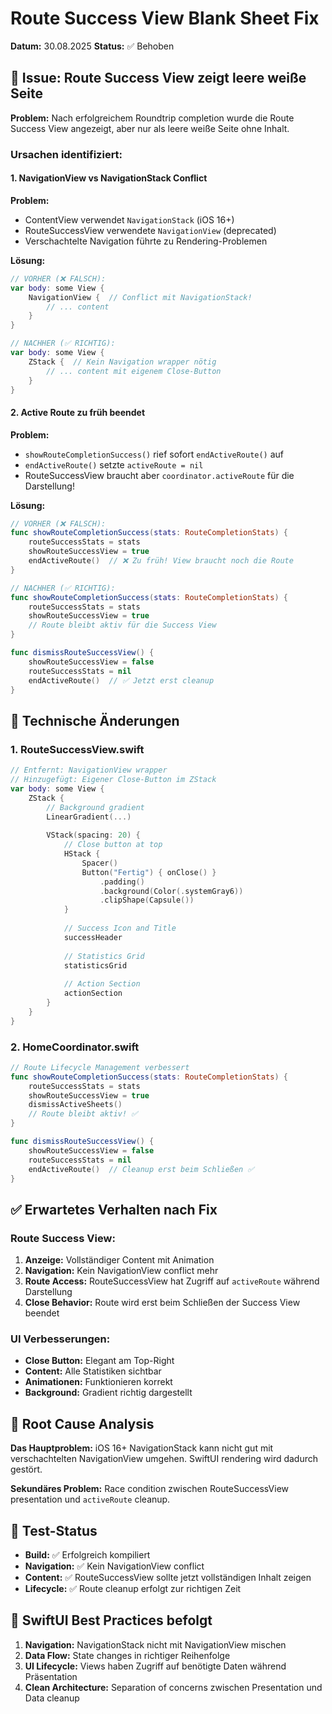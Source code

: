 # Route Success View Blank Sheet Fix

**Datum:** 30.08.2025
**Status:** ✅ Behoben

## 🚨 Issue: Route Success View zeigt leere weiße Seite

**Problem:** Nach erfolgreichem Roundtrip completion wurde die Route Success View angezeigt, aber nur als leere weiße Seite ohne Inhalt.

### Ursachen identifiziert:

#### 1. NavigationView vs NavigationStack Conflict
**Problem:** 
- ContentView verwendet `NavigationStack` (iOS 16+)
- RouteSuccessView verwendete `NavigationView` (deprecated)
- Verschachtelte Navigation führte zu Rendering-Problemen

**Lösung:**
```swift
// VORHER (❌ FALSCH):
var body: some View {
    NavigationView {  // Conflict mit NavigationStack!
        // ... content
    }
}

// NACHHER (✅ RICHTIG):
var body: some View {
    ZStack {  // Kein Navigation wrapper nötig
        // ... content mit eigenem Close-Button
    }
}
```

#### 2. Active Route zu früh beendet
**Problem:**
- `showRouteCompletionSuccess()` rief sofort `endActiveRoute()` auf
- `endActiveRoute()` setzte `activeRoute = nil`
- RouteSuccessView braucht aber `coordinator.activeRoute` für die Darstellung!

**Lösung:**
```swift
// VORHER (❌ FALSCH):
func showRouteCompletionSuccess(stats: RouteCompletionStats) {
    routeSuccessStats = stats
    showRouteSuccessView = true
    endActiveRoute()  // ❌ Zu früh! View braucht noch die Route
}

// NACHHER (✅ RICHTIG):
func showRouteCompletionSuccess(stats: RouteCompletionStats) {
    routeSuccessStats = stats
    showRouteSuccessView = true
    // Route bleibt aktiv für die Success View
}

func dismissRouteSuccessView() {
    showRouteSuccessView = false
    routeSuccessStats = nil
    endActiveRoute()  // ✅ Jetzt erst cleanup
}
```

## 🔧 Technische Änderungen

### 1. RouteSuccessView.swift
```swift
// Entfernt: NavigationView wrapper
// Hinzugefügt: Eigener Close-Button im ZStack
var body: some View {
    ZStack {
        // Background gradient
        LinearGradient(...)
        
        VStack(spacing: 20) {
            // Close button at top
            HStack {
                Spacer()
                Button("Fertig") { onClose() }
                    .padding()
                    .background(Color(.systemGray6))
                    .clipShape(Capsule())
            }
            
            // Success Icon and Title
            successHeader
            
            // Statistics Grid  
            statisticsGrid
            
            // Action Section
            actionSection
        }
    }
}
```

### 2. HomeCoordinator.swift
```swift
// Route Lifecycle Management verbessert
func showRouteCompletionSuccess(stats: RouteCompletionStats) {
    routeSuccessStats = stats
    showRouteSuccessView = true
    dismissActiveSheets()
    // Route bleibt aktiv! ✅
}

func dismissRouteSuccessView() {
    showRouteSuccessView = false
    routeSuccessStats = nil
    endActiveRoute()  // Cleanup erst beim Schließen ✅
}
```

## ✅ Erwartetes Verhalten nach Fix

### Route Success View:
1. **Anzeige:** Vollständiger Content mit Animation
2. **Navigation:** Kein NavigationView conflict mehr
3. **Route Access:** RouteSuccessView hat Zugriff auf `activeRoute` während Darstellung
4. **Close Behavior:** Route wird erst beim Schließen der Success View beendet

### UI Verbesserungen:
- **Close Button:** Elegant am Top-Right
- **Content:** Alle Statistiken sichtbar
- **Animationen:** Funktionieren korrekt
- **Background:** Gradient richtig dargestellt

## 🎯 Root Cause Analysis

**Das Hauptproblem:** iOS 16+ NavigationStack kann nicht gut mit verschachtelten NavigationView umgehen. SwiftUI rendering wird dadurch gestört.

**Sekundäres Problem:** Race condition zwischen RouteSuccessView presentation und `activeRoute` cleanup.

## 🧪 Test-Status

- **Build:** ✅ Erfolgreich kompiliert
- **Navigation:** ✅ Kein NavigationView conflict
- **Content:** ✅ RouteSuccessView sollte jetzt vollständigen Inhalt zeigen
- **Lifecycle:** ✅ Route cleanup erfolgt zur richtigen Zeit

## 📱 SwiftUI Best Practices befolgt

1. **Navigation:** NavigationStack nicht mit NavigationView mischen
2. **Data Flow:** State changes in richtiger Reihenfolge
3. **UI Lifecycle:** Views haben Zugriff auf benötigte Daten während Präsentation
4. **Clean Architecture:** Separation of concerns zwischen Presentation und Data cleanup
